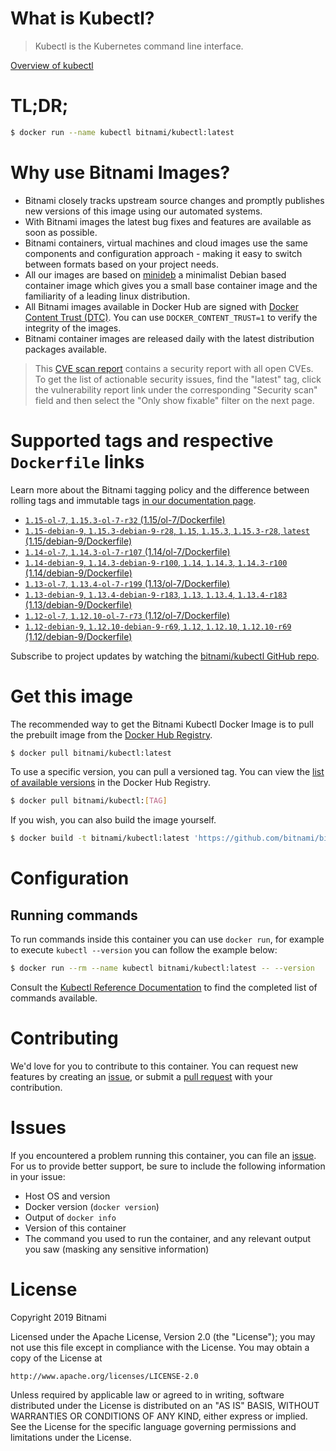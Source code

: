
# What is Kubectl?

> Kubectl is the Kubernetes command line interface.

[Overview of kubectl](https://kubernetes.io/docs/reference/kubectl/overview/)

# TL;DR;

```bash
$ docker run --name kubectl bitnami/kubectl:latest
```

# Why use Bitnami Images?

* Bitnami closely tracks upstream source changes and promptly publishes new versions of this image using our automated systems.
* With Bitnami images the latest bug fixes and features are available as soon as possible.
* Bitnami containers, virtual machines and cloud images use the same components and configuration approach - making it easy to switch between formats based on your project needs.
* All our images are based on [minideb](https://github.com/bitnami/minideb) a minimalist Debian based container image which gives you a small base container image and the familiarity of a leading linux distribution.
* All Bitnami images available in Docker Hub are signed with [Docker Content Trust (DTC)](https://docs.docker.com/engine/security/trust/content_trust/). You can use `DOCKER_CONTENT_TRUST=1` to verify the integrity of the images.
* Bitnami container images are released daily with the latest distribution packages available.


> This [CVE scan report](https://quay.io/repository/bitnami/kubectl?tab=tags) contains a security report with all open CVEs. To get the list of actionable security issues, find the "latest" tag, click the vulnerability report link under the corresponding "Security scan" field and then select the "Only show fixable" filter on the next page.

# Supported tags and respective `Dockerfile` links

Learn more about the Bitnami tagging policy and the difference between rolling tags and immutable tags [in our documentation page](https://docs.bitnami.com/containers/how-to/understand-rolling-tags-containers/).


* [`1.15-ol-7`, `1.15.3-ol-7-r32` (1.15/ol-7/Dockerfile)](https://github.com/bitnami/bitnami-docker-kubectl/blob/1.15.3-ol-7-r32/1.15/ol-7/Dockerfile)
* [`1.15-debian-9`, `1.15.3-debian-9-r28`, `1.15`, `1.15.3`, `1.15.3-r28`, `latest` (1.15/debian-9/Dockerfile)](https://github.com/bitnami/bitnami-docker-kubectl/blob/1.15.3-debian-9-r28/1.15/debian-9/Dockerfile)
* [`1.14-ol-7`, `1.14.3-ol-7-r107` (1.14/ol-7/Dockerfile)](https://github.com/bitnami/bitnami-docker-kubectl/blob/1.14.3-ol-7-r107/1.14/ol-7/Dockerfile)
* [`1.14-debian-9`, `1.14.3-debian-9-r100`, `1.14`, `1.14.3`, `1.14.3-r100` (1.14/debian-9/Dockerfile)](https://github.com/bitnami/bitnami-docker-kubectl/blob/1.14.3-debian-9-r100/1.14/debian-9/Dockerfile)
* [`1.13-ol-7`, `1.13.4-ol-7-r199` (1.13/ol-7/Dockerfile)](https://github.com/bitnami/bitnami-docker-kubectl/blob/1.13.4-ol-7-r199/1.13/ol-7/Dockerfile)
* [`1.13-debian-9`, `1.13.4-debian-9-r183`, `1.13`, `1.13.4`, `1.13.4-r183` (1.13/debian-9/Dockerfile)](https://github.com/bitnami/bitnami-docker-kubectl/blob/1.13.4-debian-9-r183/1.13/debian-9/Dockerfile)
* [`1.12-ol-7`, `1.12.10-ol-7-r73` (1.12/ol-7/Dockerfile)](https://github.com/bitnami/bitnami-docker-kubectl/blob/1.12.10-ol-7-r73/1.12/ol-7/Dockerfile)
* [`1.12-debian-9`, `1.12.10-debian-9-r69`, `1.12`, `1.12.10`, `1.12.10-r69` (1.12/debian-9/Dockerfile)](https://github.com/bitnami/bitnami-docker-kubectl/blob/1.12.10-debian-9-r69/1.12/debian-9/Dockerfile)

Subscribe to project updates by watching the [bitnami/kubectl GitHub repo](https://github.com/bitnami/bitnami-docker-kubectl).

# Get this image

The recommended way to get the Bitnami Kubectl Docker Image is to pull the prebuilt image from the [Docker Hub Registry](https://hub.docker.com/r/bitnami/kubectl).

```bash
$ docker pull bitnami/kubectl:latest
```

To use a specific version, you can pull a versioned tag. You can view the [list of available versions](https://hub.docker.com/r/bitnami/kubectl/tags/) in the Docker Hub Registry.

```bash
$ docker pull bitnami/kubectl:[TAG]
```

If you wish, you can also build the image yourself.

```bash
$ docker build -t bitnami/kubectl:latest 'https://github.com/bitnami/bitnami-docker-kubectl.git#master:1.15/debian-9'
```

# Configuration

## Running commands

To run commands inside this container you can use `docker run`, for example to execute `kubectl --version` you can follow the example below:

```bash
$ docker run --rm --name kubectl bitnami/kubectl:latest -- --version
```

Consult the [Kubectl Reference Documentation](https://kubernetes.io/docs/reference/generated/kubectl/kubectl-commands) to find the completed list of commands available.

# Contributing

We'd love for you to contribute to this container. You can request new features by creating an [issue](https://github.com/bitnami/bitnami-docker-kubectl/issues), or submit a [pull request](https://github.com/bitnami/bitnami-docker-kubectl/pulls) with your contribution.

# Issues

If you encountered a problem running this container, you can file an [issue](https://github.com/bitnami/bitnami-docker-kubectl/issues). For us to provide better support, be sure to include the following information in your issue:

- Host OS and version
- Docker version (`docker version`)
- Output of `docker info`
- Version of this container
- The command you used to run the container, and any relevant output you saw (masking any sensitive information)

# License

Copyright 2019 Bitnami

Licensed under the Apache License, Version 2.0 (the "License");
you may not use this file except in compliance with the License.
You may obtain a copy of the License at

    http://www.apache.org/licenses/LICENSE-2.0

Unless required by applicable law or agreed to in writing, software
distributed under the License is distributed on an "AS IS" BASIS,
WITHOUT WARRANTIES OR CONDITIONS OF ANY KIND, either express or implied.
See the License for the specific language governing permissions and
limitations under the License.
